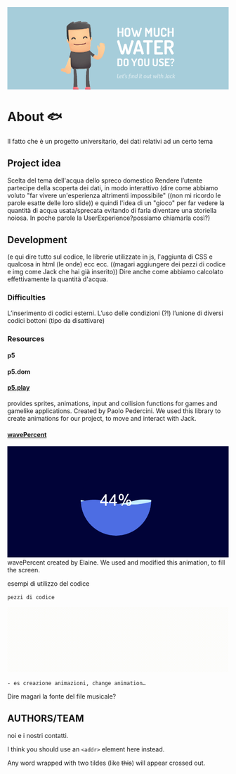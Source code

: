 ![GitHub Logo](/README/header.jpg)

# About :fish:

Il fatto che è un progetto universitario, dei dati relativi ad un certo tema

## Project idea

Scelta del tema dell'acqua
dello spreco domestico
Rendere l’utente partecipe della scoperta dei dati, in modo interattivo
(dire come abbiamo voluto "far vivere un'esperienza altrimenti impossibile" ((non mi ricordo le parole esatte delle loro slide)) e quindi l'idea di un "gioco" per far vedere la quantità di acqua usata/sprecata evitando di farla diventare una storiella noiosa. In poche parole la UserExperience?possiamo chiamarla così?)

## Development

(e qui dire tutto sul codice, le librerie utilizzate in js, l'aggiunta di CSS e qualcosa in html (le onde) ecc ecc. ((magari aggiungere dei pezzi di codice e img come Jack che hai già inserito)) Dire anche come abbiamo calcolato effettivamente la quantità d'acqua.

### Difficulties
L’inserimento di codici esterni.
L’uso delle condizioni (?!)
l’unione di diversi codici
bottoni (tipo da disattivare)

### Resources
#### p5
#### p5.dom
#### [p5.play](http://p5play.molleindustria.org/)
provides sprites, animations, input and collision functions for games and gamelike applications. Created by Paolo Pedercini. We used this library to create animations for our project, to move and interact with Jack.

#### [wavePercent](http://codepen.io/ElaineXu/pen/jAzGAw)
![wavePercent](/README/Circular-Water-Fill-Loading-Animation.gif)
wavePercent created by Elaine. We used and modified this animation, to fill the screen.

esempi di utilizzo del codice

```
pezzi di codice
```
![GitHub Logo](/README/Jack_walk.gif)
```
- es creazione animazioni, change animation…
```

Dire magari la fonte del file musicale?

## AUTHORS/TEAM
noi e i nostri contatti.


I think you should use an
`<addr>` element here instead.

Any word wrapped with two tildes (like ~~this~~) will appear crossed out.
